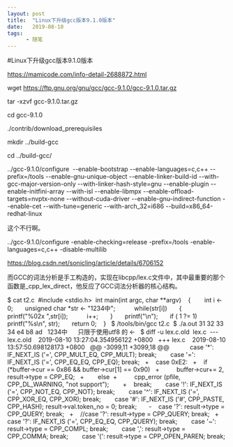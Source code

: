 ```yaml
---
layout: post
title:  "Linux下升级gcc版本9.1.0版本"
date:   2019-08-10
tags:
      - 随笔
---
```


#Linux下升级gcc版本9.1.0版本


<https://mamicode.com/info-detail-2688872.html>



wget <https://ftp.gnu.org/gnu/gcc/gcc-9.1.0/gcc-9.1.0.tar.gz>

tar -xzvf gcc-9.1.0.tar.gz

cd gcc-9.1.0

./contrib/download_prerequisiles

mkdir ../build-gcc

cd ../build-gcc/

../gcc-9.1.0/configure  \--enable-bootstrap \--enable-languages=c,c++ \--prefix=/tools \--enable-gnu-unique-object \--enable-linker-build-id \--with-gcc-major-version-only \--with-linker-hash-style=gnu \--enable-plugin \--enable-initfini-array \--with-isl \--enable-libmpx \--enable-offload-targets=nvptx-none \--without-cuda-driver \--enable-gnu-indirect-function \--enable-cet \--with-tune=generic \--with-arch_32=i686 \--build=x86_64-redhat-linux

这个不行啊。

../gcc-9.1.0/configure
-enable-checking=release -prefix=/tools -enable-languages=c,c++ -disable-multilib



<https://blog.csdn.net/sonicling/article/details/6706152>

而GCC的词法分析是手工构造的，实现在libcpp/lex.c文件中，其中最重要的那个函数是_cpp_lex_direct，他反应了GCC词法分析器的核心结构。

\$ cat t2.c
 #include \<stdio.h> 
int main(int argc, char \*\*argv)  
 {  
     int i ← 0; 
     unsigned char \*str ← \"1234中\"; 
   
     while(str\[i\]) 
     { 
         printf(\"%02x \",str\[i\]); 
         i++; 
     } 
     printf(\"\\n\"); 
     if ( 1 ?= 1) 
         printf(\"%s\\n\", str); 
     return 0;  
 } 
 \$ /tools/bin/gcc t2.c
 \$ ./a.out
31 32 33 34 e4 b8 ad  
1234中 
  
 只限于使用utf8 的 ← 
 \$ diff -u lex.c.old  lex.c
 \-\-- lex.c.old    2019-08-10 13:27:04.354956122 +0800 
 +++ lex.c    2019-08-10 13:57:50.698128173 +0800 
 @@ -3099,11 +3099,18 @@ 
   
      case \'\*\': IF_NEXT_IS (\'=\', CPP_MULT_EQ, CPP_MULT); break; 
      case \'=\': IF_NEXT_IS (\'=\', CPP_EQ_EQ, CPP_EQ); break; 
 +    case 0xE2: 
 +    if (\*buffer-\>cur == 0x86 && buffer-\>cur\[1\] == 0x90) 
 +          buffer-\>cur+= 2, result-\>type = CPP_EQ; 
 +        else
 +          cpp_error (pfile, CPP_DL_WARNING, \"not support\");      
 +    break; 
      case \'!\': IF_NEXT_IS (\'=\', CPP_NOT_EQ, CPP_NOT); break; 
      case \'\^\': IF_NEXT_IS (\'=\', CPP_XOR_EQ, CPP_XOR); break; 
      case \'#\': IF_NEXT_IS (\'#\', CPP_PASTE, CPP_HASH);
result-\>val.token_no = 0; break; 
   
 -    case \'?\': result-\>type = CPP_QUERY; break; 
 +    //case \'?\': result-\>type = CPP_QUERY; break; 
 +    case \'?\': IF_NEXT_IS (\'=\', CPP_EQ_EQ, CPP_QUERY); break; 
      case \'\~\': result-\>type = CPP_COMPL; break; 
      case \',\': result-\>type = CPP_COMMA; break; 
      case \'(\': result-\>type = CPP_OPEN_PAREN; break; 

